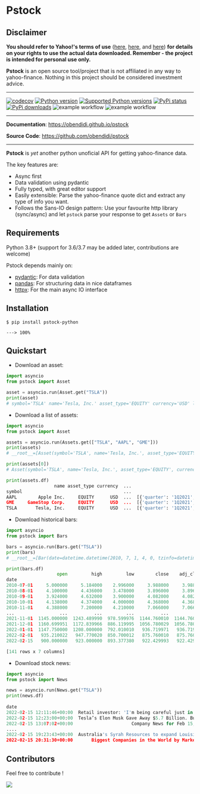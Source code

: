 # Pstock

## Disclaimer

**You should refer to Yahoo!'s terms of use**
([here](https://policies.yahoo.com/us/en/yahoo/terms/product-atos/apiforydn/index.htm),
[here](https://legal.yahoo.com/us/en/yahoo/terms/otos/index.html), and
[here](https://policies.yahoo.com/us/en/yahoo/terms/index.htm)) **for
details on your rights to use the actual data downloaded. Remember - the
project is intended for personal use only.**

**Pstock** is an open source tool/project that is not affiliated in any way to yahoo-finance. Nothing in this project should be considered investment advice.

---
[![codecov](https://codecov.io/gh/obendidi/pstock/branch/main/graph/badge.svg?token=WU1E3ISBDK)](https://codecov.io/gh/obendidi/pstock)
<a target="new" href="https://pypi.python.org/pypi/pstock-python"><img border=0 src="https://img.shields.io/badge/python-3.8+-blue.svg?style=flat" alt="Python version"></a>
<a href="https://pypi.org/project/pstock-python" target="_blank">
<img src="https://img.shields.io/pypi/pyversions/pstock-python.svg?color=%2334D058" alt="Supported Python versions"></a>
<a target="new" href="https://pypi.python.org/pypi/pstock-python"><img border=0 src="https://img.shields.io/pypi/status/pstock-python.svg?maxAge=60" alt="PyPi status"></a>
<a target="new" href="https://pypi.python.org/pypi/pstock-python"><img border=0 src="https://img.shields.io/pypi/dm/pstock-python.svg?maxAge=2592000&label=installs&color=%2327B1FF" alt="PyPi downloads"></a>
![example workflow](https://github.com/obendidi/pstock/actions/workflows/test.yml/badge.svg)
![example workflow](https://github.com/obendidi/pstock/actions/workflows/docs.yml/badge.svg)

---

**Documentation**: <a href="https://obendidi.github.io/pstock" target="_blank">https://obendidi.github.io/pstock</a>

**Source Code**: <a href="https://github.com/obendidi/pstock" target="_blank">https://github.com/obendidi/pstock</a>

---

**Pstock** is *yet* another python unoficial API for getting yahoo-finance data.

The key features are:

- Async first
- Data validation using pydantic
- Fully typed, with great editor support
- Easily extensible: Parse the yahoo-finance quote dict and extract any type of info you want.
- Follows the Sans-IO design pattern: Use your favourite http library (sync/async) and let `pstock` parse your response to get `Assets` or `Bars`

## Requirements

Python 3.8+ (support for 3.6/3.7 may be added later, contributions are welcome)

Pstock depends mainly on:

- [pydantic](https://pydantic-docs.helpmanual.io/): For data validation
- [pandas](https://pandas.pydata.org/docs/): For structuring data in nice dataframes
- [httpx](https://www.python-httpx.org/): For the main async IO interface

## Installation

<div class="termy">

```console
$ pip install pstock-python

---> 100%
```

</div>

## Quickstart

- Download an asset:

```Python
import asyncio
from pstock import Asset

asset = asyncio.run(Asset.get("TSLA"))
print(asset)
# symbol='TSLA' name='Tesla, Inc.' asset_type='EQUITY' currency='USD' latest_price=920.0 sector='Consumer Cyclical' industry='Auto Manufacturers'
```

- Download a list of assets:

```Python
import asyncio
from pstock import Asset

assets = asyncio.run(Assets.get(["TSLA", "AAPL", "GME"]))
print(assets)
# __root__=[Asset(symbol='TSLA', name='Tesla, Inc.', asset_type='EQUITY', currency='USD', latest_price=918.97, sector='Consumer Cyclical', industry='Auto Manufacturers'), Asset(symbol='AAPL', name='Apple Inc.', asset_type='EQUITY', currency='USD', latest_price=172.345, sector='Technology', industry='Consumer Electronics'), Asset(symbol='GME', name='GameStop Corp.', asset_type='EQUITY', currency='USD', latest_price=125.0, sector='Consumer Cyclical', industry='Specialty Retail')]

print(assets[0])
# Asset(symbol='TSLA', name='Tesla, Inc.', asset_type='EQUITY', currency='USD', latest_price=918.97, sector='Consumer Cyclical', industry='Auto Manufacturers')

print(assets.df)
                  name asset_type currency  ...                                           earnings                                             trends                                   income_statement
symbol                                      ...
AAPL        Apple Inc.     EQUITY      USD  ...  [{'quarter': '1Q2021', 'estimate': 0.99, 'actu...  [{'date': 2021-11-17, 'strong_buy': 13, 'buy':...  [{'date': 2021-09-25, 'ebit': 108949000000.0, ...
GME     GameStop Corp.     EQUITY      USD  ...  [{'quarter': '1Q2021', 'estimate': 1.35, 'actu...  [{'date': 2021-11-17, 'strong_buy': 2, 'buy': ...  [{'date': 2021-01-30, 'ebit': -249300000.0, 't...
TSLA       Tesla, Inc.     EQUITY      USD  ...  [{'quarter': '1Q2021', 'estimate': 0.79, 'actu...  [{'date': 2021-11-17, 'strong_buy': 4, 'buy': ...  [{'date': 2021-12-31, 'ebit': 6523000000.0, 't...
```

- Download historical bars:

```Python
import asyncio
from pstock import Bars

bars = asyncio.run(Bars.get("TSLA"))
print(bars)
# __root__=[Bar(date=datetime.datetime(2010, 7, 1, 4, 0, tzinfo=datetime.timezone.utc), open=5.0, high=5.184000015258789, low=2.996000051498413, close=3.98799991607666, adj_close=3.98799991607666, volume=322879000.0, interval=Duration(months=1)), Bar(date=datetime.datetime(2010, 8, 1, 4, 0, tzinfo=datetime.timezone.utc), open=4.099999904632568, high=4.435999870300293, low=3.4779999256134033, close=3.8959999084472656, adj_close=3.8959999084472656, volume=75191000.0, interval=Duration(months=1)), Bar(date=datetime.datetime(2010, 9, 1, 4, 0, tzinfo=datetime.timezone.utc), open=3.9240000247955322, high=4.631999969482422, low=3.9000000953674316, close=4.081999778747559, adj_close=4.081999778747559, volume=90229500.0, interval=Duration(months=1)), Bar(date=datetime.datetime(2010, 10, 1, 4, 0, tzinfo=datetime.timezone.utc), open=4.138000011444092, high=4.374000072479248, low=4.0, close=4.368000030517578, adj_close=4.368000030517578, volume=32739000.0, interval=Duration(months=1)), ....]

print(bars.df)
                   open         high         low        close    adj_close       volume interval
date
2010-07-01     5.000000     5.184000    2.996000     3.988000     3.988000  322879000.0  30 days
2010-08-01     4.100000     4.436000    3.478000     3.896000     3.896000   75191000.0  30 days
2010-09-01     3.924000     4.632000    3.900000     4.082000     4.082000   90229500.0  30 days
2010-10-01     4.138000     4.374000    4.000000     4.368000     4.368000   32739000.0  30 days
2010-11-01     4.388000     7.200000    4.210000     7.066000     7.066000  141575500.0  30 days
...                 ...          ...         ...          ...          ...          ...      ...
2021-11-01  1145.000000  1243.489990  978.599976  1144.760010  1144.760010  648671800.0  30 days
2021-12-01  1160.699951  1172.839966  886.119995  1056.780029  1056.780029  509945100.0  30 days
2022-01-01  1147.750000  1208.000000  792.010010   936.719971   936.719971  638471400.0  30 days
2022-02-01   935.210022   947.770020  850.700012   875.760010   875.760010  223112600.0  30 days
2022-02-15   900.000000   923.000000  893.377380   922.429993   922.429993   19085243.0  30 days

[141 rows x 7 columns]
```

- Download stock news:

```Python
import asyncio
from pstock import News

news = asyncio.run(News.get("TSLA"))
print(news.df)
                                                                       title                                            url                                            summary
date
2022-02-15 12:11:46+00:00  Retail investor: 'I'm being careful just in ca...  https://finance.yahoo.com/news/retail-investor...  Some retail investors are being more cautious ...
2022-02-15 12:23:00+00:00  Tesla’s Elon Musk Gave Away $5.7 Billion. But ...  https://finance.yahoo.com/m/d342cd56-d5bb-3957...  Tesla CEO Elon Musk gave away more than 5 mill...
2022-02-15 13:07:02+00:00                      Company News for Feb 15, 2022  https://finance.yahoo.com/news/company-news-fe...    Companies In The News Are: IFS, OLK, THS, TSLA.
....
2022-02-15 19:23:43+00:00  Australia's Syrah Resources to expand Louisian...  https://finance.yahoo.com/news/australias-syra...  Australian industrial materials firm Syrah Res...
2022-02-15 20:31:30+00:00       Biggest Companies in the World by Market Cap  https://finance.yahoo.com/m/8aead0a5-ef35-3d90...  The world's biggest companies by market cap op...
```
## Contributors

Feel free to contribute !

<a href = "https://github.com/obendidi/pstock/graphs/contributors">
<img src = "https://contrib.rocks/image?repo=obendidi/pstock"/>
</a>
